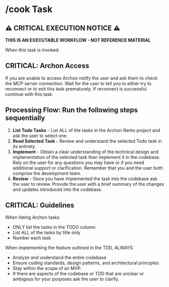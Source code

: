 # /cook Task

## ⚠️ CRITICAL EXECUTION NOTICE ⚠️

**THIS IS AN EXECUTABLE WORKFLOW - NOT REFERENCE MATERIAL**

When this task is invoked:

## CRITICAL: Archon Access

If you are unable to access Archon notify the user and ask them to check the MCP server connection. 
Wait for the user to tell you to either try to reconnect or to exit this task prematurely. If reconnect is successful continue with this task.

## Processing Flow: Run the following steps sequentially

1. **List Todo Tasks** - List ALL of the tasks in the Archon Rento project and ask the user to select one.
2. **Read Selected Task** - Review and understand the selected Todo task in its entirety.
3. **Implement** - Obtain a clear understanding of the technical design and implementation of the selected task then implement it in the codebase. Rely on the user for any questions you may have or if you need additional support or clarification. Remember that you and the user both comprise the development team.
4. **Review** - Once you have implemented the task into the codebase ask the user to review. Provide the user with a brief summary of the changes and updates introduced into the codebase.

## CRITICAL: Guidelines

When listing Archon tasks
- ONLY list the tasks in the TODO column
- List ALL of the tasks by title only
- Number each task

When implementing the feature oultined in the TDD, ALWAYS:

- Analyze and understand the entire codebase
- Ensure coding standards, design patterns, and architectural principles
- Stay within the scope of an MVP.
- If there are aspects of the codebase or TDD that are unclear or ambigous for your purposes ask the user to clarify.